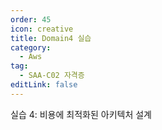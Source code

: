 ```yaml
---
order: 45
icon: creative
title: Domain4 실습
category: 
  - Aws
tag: 
  - SAA-C02 자격증
editLink: false
---
```


실습 4: 비용에 최적화된 아키텍처 설계